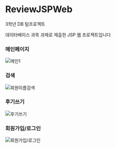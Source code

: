 # ReviewJSPWeb
3학년 DB 텀프로젝트

데이터베이스 과목 과제로 제출한 JSP 웹 프로젝트입니다



### 메인페이지
![메인1](https://user-images.githubusercontent.com/78532129/150276958-fef99a06-27a6-44ac-a7f5-f4a780b28f76.JPG)

### 검색
![회원이름검색](https://user-images.githubusercontent.com/78532129/150277046-4b4fac8f-4eb5-4948-94a2-ac7405c6923a.JPG)

### 후기쓰기
![후기쓰기](https://user-images.githubusercontent.com/78532129/150277063-719b74ba-7c81-488e-b66f-49248d6f3458.JPG)

### 회원가입/로그인
![회원가입/로그인]()
